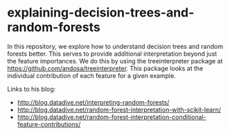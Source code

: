 # explaining-decision-trees-and-random-forests

In this repository, we explore how to understand decision trees and random forests better. This serves to provide additional interpretation beyond just the feature importances. We do this by using the treeinterpreter package at https://github.com/andosa/treeinterpreter. This package looks at the individual contribution of each feature for a given example.

Links to his blog:
- http://blog.datadive.net/interpreting-random-forests/
- http://blog.datadive.net/random-forest-interpretation-with-scikit-learn/
- http://blog.datadive.net/random-forest-interpretation-conditional-feature-contributions/

